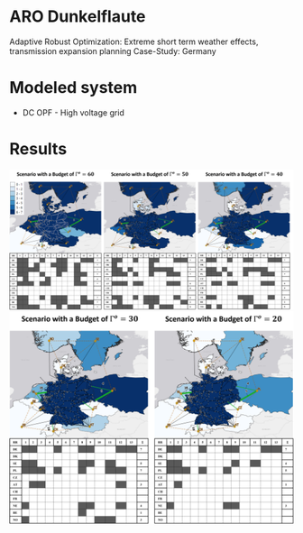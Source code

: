 # ARO Dunkelflaute
Adaptive Robust Optimization:  Extreme short term weather effects, transmission expansion planning
Case-Study: Germany

# Modeled system
- DC OPF - High voltage grid
![]()

# Results

![](https://github.com/bernemax/ARO-Dunkelflaute/blob/main/Pictures%20and%20Results/Results_DF_60-40.png)
![](https://github.com/bernemax/ARO-Dunkelflaute/blob/main/Pictures%20and%20Results/Results_DF_30-20.png)
